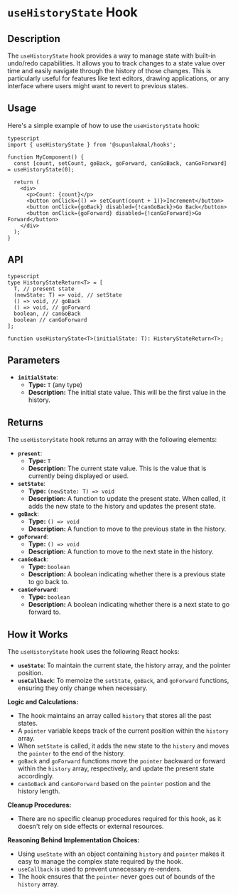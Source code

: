 # `useHistoryState` Hook

## Description

The `useHistoryState` hook provides a way to manage state with built-in undo/redo capabilities. It allows you to track changes to a state value over time and easily navigate through the history of those changes. This is particularly useful for features like text editors, drawing applications, or any interface where users might want to revert to previous states.

## Usage

Here's a simple example of how to use the `useHistoryState` hook:
```
typescript
import { useHistoryState } from '@supunlakmal/hooks';

function MyComponent() {
  const [count, setCount, goBack, goForward, canGoBack, canGoForward] = useHistoryState(0);

  return (
    <div>
      <p>Count: {count}</p>
      <button onClick={() => setCount(count + 1)}>Increment</button>
      <button onClick={goBack} disabled={!canGoBack}>Go Back</button>
      <button onClick={goForward} disabled={!canGoForward}>Go Forward</button>
    </div>
  );
}
```
## API
```
typescript
type HistoryStateReturn<T> = [
  T, // present state
  (newState: T) => void, // setState
  () => void, // goBack
  () => void, // goForward
  boolean, // canGoBack
  boolean // canGoForward
];

function useHistoryState<T>(initialState: T): HistoryStateReturn<T>;
```
## Parameters

-   **`initialState`**:
    -   **Type:** `T` (any type)
    -   **Description:** The initial state value. This will be the first value in the history.

## Returns

The `useHistoryState` hook returns an array with the following elements:

-   **`present`**:
    -   **Type:** `T`
    -   **Description:** The current state value. This is the value that is currently being displayed or used.
-   **`setState`**:
    -   **Type:** `(newState: T) => void`
    -   **Description:** A function to update the present state. When called, it adds the new state to the history and updates the present state.
-   **`goBack`**:
    -   **Type:** `() => void`
    -   **Description:** A function to move to the previous state in the history.
-   **`goForward`**:
    -   **Type:** `() => void`
    -   **Description:** A function to move to the next state in the history.
-   **`canGoBack`**:
    -   **Type:** `boolean`
    -   **Description:** A boolean indicating whether there is a previous state to go back to.
-   **`canGoForward`**:
    -   **Type:** `boolean`
    -   **Description:** A boolean indicating whether there is a next state to go forward to.

## How it Works

The `useHistoryState` hook uses the following React hooks:

-   **`useState`**: To maintain the current state, the history array, and the pointer position.
-   **`useCallback`**: To memoize the `setState`, `goBack`, and `goForward` functions, ensuring they only change when necessary.

**Logic and Calculations:**

-   The hook maintains an array called `history` that stores all the past states.
-   A `pointer` variable keeps track of the current position within the `history` array.
-   When `setState` is called, it adds the new state to the `history` and moves the `pointer` to the end of the history.
-   `goBack` and `goForward` functions move the `pointer` backward or forward within the `history` array, respectively, and update the present state accordingly.
- `canGoBack` and `canGoForward` based on the `pointer` postion and the history length.

**Cleanup Procedures:**

-   There are no specific cleanup procedures required for this hook, as it doesn't rely on side effects or external resources.

**Reasoning Behind Implementation Choices:**

-   Using `useState` with an object containing `history` and `pointer` makes it easy to manage the complex state required by the hook.
- `useCallback` is used to prevent unnecessary re-renders.
- The hook ensures that the `pointer` never goes out of bounds of the `history` array.